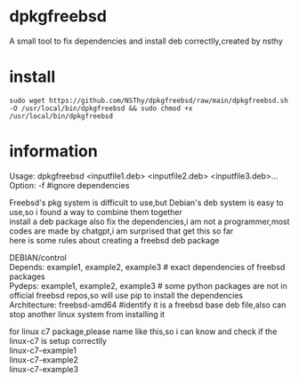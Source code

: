 # dpkgfreebsd
A small tool to fix dependencies and install deb correctlly,created by nsthy  

# install
```
sudo wget https://github.com/NSThy/dpkgfreebsd/raw/main/dpkgfreebsd.sh -O /usr/local/bin/dpkgfreebsd && sudo chmod +x /usr/local/bin/dpkgfreebsd  
```

# information
Usage: 	dpkgfreebsd <inputfile1.deb> <inputfile2.deb> <inputfile3.deb>...   
Option:	-f	#ignore dependencies  

Freebsd's pkg system is difficult to use,but Debian's deb system is easy to use,so i found a way to combine them together  
install a deb package also fix the dependencies,i am not a programmer,most codes are made by chatgpt,i am surprised that get this so far  
here is some rules about creating a freebsd deb package  

DEBIAN/control  
Depends: example1, example2, example3 # exact dependencies of freebsd packages  
Pydeps: example1, example2, example3 # some python packages are not in official freebsd repos,so will use pip to install the dependencies  
Architecture: freebsd-amd64 #identify it is a freebsd base deb file,also can stop another linux system from installing it  
    	
for linux c7 package,please name like this,so i can know and check if the linux-c7 is setup correctlly  
linux-c7-example1  
linux-c7-example2  
linux-c7-example3  
